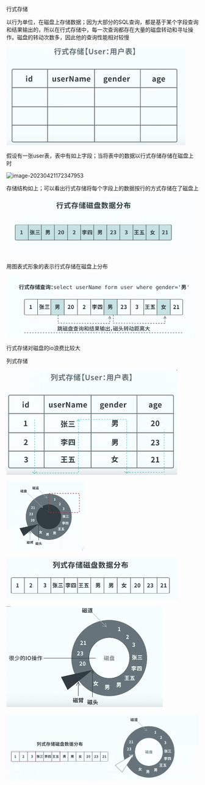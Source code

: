 行式存储

以行为单位，在磁盘上存储数据；因为大部分的SQL查询，都是基于某个字段查询和结果输出的，所以在行式存储中，每一次查询都存在大量的磁盘转动和寻址操作。磁盘的转动次数多，因此他的查询性能相对较慢



![image-20230421172229978](https://raw.githubusercontent.com/linkongluyin/images/main/image-20230421172229978.png)



假设有一张user表，表中有如上字段；当将表中的数据以行式存储存储在磁盘上时

![image-20230421172347953](C:/Users/admin/AppData/Roaming/Typora/typora-user-images/image-20230421172347953.png)



存储结构如上；可以看出行式存储将每个字段上的数据按行的方式存储在了磁盘上



![image-20230421172447451](https://raw.githubusercontent.com/linkongluyin/images/main/image-20230421172447451.png)



用图表式形象的表示行式存储在磁盘上分布



![image-20230421172554672](https://raw.githubusercontent.com/linkongluyin/images/main/image-20230421172554672.png)



行式存储对磁盘的io浪费比较大



列式存储



![image-20230421172701269](https://raw.githubusercontent.com/linkongluyin/images/main/image-20230421172701269.png)









![image-20230421172717803](https://raw.githubusercontent.com/linkongluyin/images/main/image-20230421172717803.png)





![image-20230421172735050](https://github.com/linkongluyin/images/blob/main/image-20230421172735050.png)







![image-20230421172824217](https://raw.githubusercontent.com/linkongluyin/images/main/image-20230421172824217.png)





![image-20230421172906686](https://raw.githubusercontent.com/linkongluyin/images/main/image-20230421172906686.png)





